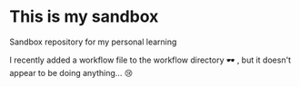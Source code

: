# This is my sandbox
Sandbox repository for my personal learning

I recently added a workflow file to the workflow directory :dark_sunglasses: , but it doesn't appear to be doing anything... :cry:
